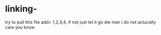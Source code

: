 # linking-
try to pull this file
add= 1,2,3,4,
if not just let it go die man i do not actucally care you know 

